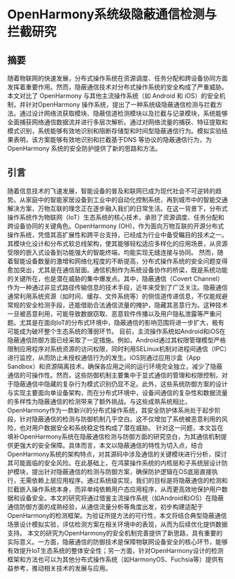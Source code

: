 # OpenHarmony系统级隐蔽通信检测与拦截研究
## 摘要
随着物联网的快速发展，分布式操作系统在资源调度、任务分配和跨设备协同方面发挥着重要作用。然而，隐蔽通信技术对分布式操作系统的安全构成了严重威胁。本文对比了 OpenHarmony 与其他主流操作系统（如 Android 和 iOS）的安全机制，并针对OpenHarmony 操作系统，提出了一种系统级隐蔽通信检测与拦截方法。通过设计网络流获取模块、隐蔽信道检测模块以及拦截与记录模块，系统能够全面捕获网络通信数据流并进行多层次解析。通过对网络流量的捕获、特征提取和模式识别，系统能够有效地识别和阻断存储型和时间型隐蔽通信行为。模拟实验结果表明，该方案能够有效地识别和拦截基于DNS 等协议的隐蔽通信行为，为OpenHarmony 系统的安全防护提供了新的思路和方法。
## 引言
随着信息技术的飞速发展，智能设备的普及和联网已成为现代社会不可逆转的趋势。从家庭中的智能家居设备到工业中的自动化控制系统，再到城市中的智能交通解决方案，万物互联的理念正在逐步融入我们的日常生活。在这一背景下，分布式操作系统作为物联网（IoT）生态系统的核心技术，承担了资源调度、任务分配和跨设备协同的关键角色。OpenHarmony (OH)，作为面向万物互联的开源分布式操作系统，凭借其高扩展性和跨平台支持，已经成为行业中备受瞩目的技术之一。其模块化设计和分布式软总线架构，使其能够轻松适应多样化的应用场景，从资源受限的嵌入式设备到功能强大的智能终端，均能实现无缝连接与协同。
然而，随着智能设备数量的激增和网络化程度的不断提高，分布式操作系统的安全问题变得愈加突出，尤其是在通信层面。通信机制作为系统设备协作的桥梁，既是系统功能的关键所在，也是潜在威胁的集中爆发点。其中，隐蔽通信（Covert Channel）作为一种通过非显式路径传输信息的技术手段，近年来受到了广泛关注。隐蔽通信通常利用系统资源（如时间、缓存、文件系统等）的侧信道传递信息，不仅能规避常规的安全检测手段，还能借助合法通信流量的掩护，隐藏其恶意行为。这种技术一旦被恶意利用，可能导致数据窃取、恶意软件传播以及用户隐私泄露等严重问题。尤其是在面向IoT的分布式环境中，隐蔽通信的影响范围将进一步扩大，极有可能成为破坏整个生态系统的薄弱环节。
目前，主流操作系统如Android和iOS在隐蔽通信防御方面已经采取了一定措施。例如，Android通过其权限管理模型严格限制应用程序对系统资源的访问权限，同时利用SELinux机制对进程间通信（IPC）进行监控，从而防止未授权通信行为的发生。iOS则通过应用沙盒（App Sandbox）和资源隔离技术，确保各应用之间的运行环境完全独立，减少了隐蔽通信的可操作性。然而，这些防御机制主要集中于显式通信的管理和权限控制，对于隐蔽通信中隐藏的复杂行为模式识别仍显不足。此外，这些系统防御方案的设计与实现主要面向单设备架构，而在分布式环境中，设备间通信的复杂性和数据流量的多样性为隐蔽通信的检测带来了额外挑战。与这些成熟系统相比，OpenHarmony作为一款新兴的分布式操作系统，其安全防护体系尚处于起步阶段，针对隐蔽通信的检测与防御机制几乎空白。这不仅增加了系统被恶意利用的风险，也对用户数据安全和系统稳定性构成了潜在威胁。
针对这一问题，本文旨在填补OpenHarmony系统在隐蔽通信检测与防御方面的研究空白，为其通信机制提供更强大的安全保障。具体而言，本文以隐蔽通信的特性为切入点，结合OpenHarmony系统的架构特点，对其源码中涉及通信的关键模块进行分析，探讨其可能面临的安全风险。在此基础上，在鸿蒙操作系统的内核层和子系统层设计防护模块，提出针对隐蔽通信的检测与防御方案，确保防护逻辑在OS底层直接执行，无需依赖上层应用程序。通过系统级实现，我们的目标是将隐蔽通信的检测和拦截嵌入操作系统本身，而非单纯依赖用户态应用程序，从而更高效地保护用户数据和设备安全。本文的研究将通过借鉴主流操作系统（如Android和iOS）在隐蔽通信防御方面的成熟经验，从通信流量分析等角度出发，初步构建适配于OpenHarmony的检测框架。为验证所提方法的可行性，本文将结合典型隐蔽通信场景设计模拟实验，评估检测方案在相关环境中的表现，从而为后续优化提供数据支持。
本文的研究为OpenHarmony的安全机制完善提供了新思路，具有重要的实际意义。一方面，隐蔽通信的防御技术是保障物联网设备安全的核心环节，能够有效提升IoT生态系统的整体安全性；另一方面，针对OpenHarmony设计的检测框架和方法也可以为其他分布式操作系统（如HarmonyOS、Fuchsia等）提供有益参考，推动相关技术的发展与应用。
